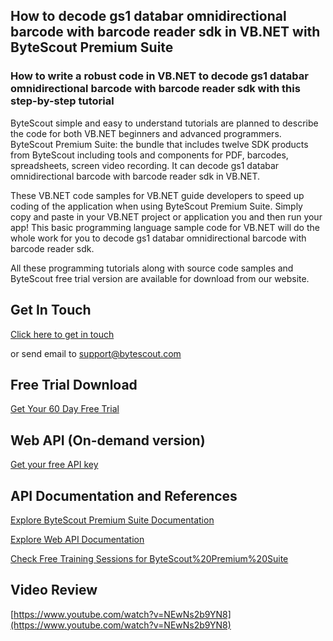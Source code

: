 ## How to decode gs1 databar omnidirectional barcode with barcode reader sdk in VB.NET with ByteScout Premium Suite

### How to write a robust code in VB.NET to decode gs1 databar omnidirectional barcode with barcode reader sdk with this step-by-step tutorial

ByteScout simple and easy to understand tutorials are planned to describe the code for both VB.NET beginners and advanced programmers. ByteScout Premium Suite: the bundle that includes twelve SDK products from ByteScout including tools and components for PDF, barcodes, spreadsheets, screen video recording. It can decode gs1 databar omnidirectional barcode with barcode reader sdk in VB.NET.

 These VB.NET code samples for VB.NET guide developers to speed up coding of the application when using ByteScout Premium Suite.  Simply copy and paste in your VB.NET project or application you and then run your app! This basic programming language sample code for VB.NET will do the whole work for you to decode gs1 databar omnidirectional barcode with barcode reader sdk.

All these programming tutorials along with source code samples and ByteScout free trial version are available for download from our website.

## Get In Touch

[Click here to get in touch](https://bytescout.zendesk.com/hc/en-us/requests/new?subject=ByteScout%20Premium%20Suite%20Question)

or send email to [support@bytescout.com](mailto:support@bytescout.com?subject=ByteScout%20Premium%20Suite%20Question) 

## Free Trial Download

[Get Your 60 Day Free Trial](https://bytescout.com/download/web-installer?utm_source=github-readme)

## Web API (On-demand version)

[Get your free API key](https://pdf.co/documentation/api?utm_source=github-readme)

## API Documentation and References

[Explore ByteScout Premium Suite Documentation](https://bytescout.com/documentation/index.html?utm_source=github-readme)

[Explore Web API Documentation](https://pdf.co/documentation/api?utm_source=github-readme)

[Check Free Training Sessions for ByteScout%20Premium%20Suite](https://academy.bytescout.com/)

## Video Review

[https://www.youtube.com/watch?v=NEwNs2b9YN8](https://www.youtube.com/watch?v=NEwNs2b9YN8)